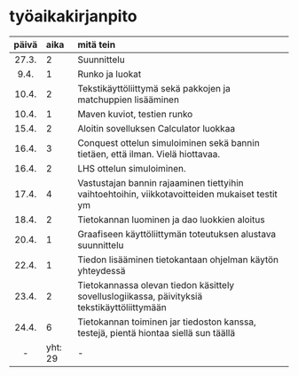 # työaikakirjanpito

| päivä | aika | mitä tein |
| :----:|:-----|:----------|
|27.3.  |2     |Suunnittelu|
|9.4.   |1     |Runko ja luokat|
|10.4.  |2     |Tekstikäyttöliittymä sekä pakkojen ja matchuppien lisääminen|
|10.4.  |1     |Maven kuviot, testien runko|
|15.4.  |2     |Aloitin sovelluksen Calculator luokkaa|
|16.4.  |3     |Conquest ottelun  simuloiminen sekä bannin tietäen, että ilman. Vielä hiottavaa. |
|16.4.  |2     |LHS ottelun simuloiminen. |
|17.4.  |4     |Vastustajan bannin rajaaminen tiettyihin vaihtoehtoihin, viikkotavoitteiden mukaiset testit ym|
|18.4.  |2     |Tietokannan luominen ja dao luokkien aloitus|
|20.4. |1      |Graafiseen käyttöliittymän toteutuksen alustava suunnittelu|
|22.4. |1      |Tiedon lisääminen tietokantaan ohjelman käytön yhteydessä|
|23.4. |2      |Tietokannassa olevan tiedon käsittely sovelluslogiikassa, päivityksiä tekstikäyttöliittymään|
|24.4. |6      |Tietokannan toiminen jar tiedoston kanssa, testejä, pientä hiontaa siellä sun täällä|
|-     |yht: 29 | - | 
